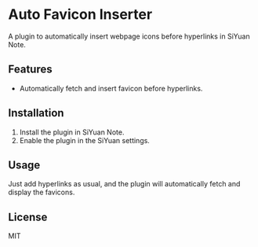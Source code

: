 # Auto Favicon Inserter

A plugin to automatically insert webpage icons before hyperlinks in SiYuan Note.

## Features

- Automatically fetch and insert favicon before hyperlinks.

## Installation

1. Install the plugin in SiYuan Note.
2. Enable the plugin in the SiYuan settings.

## Usage

Just add hyperlinks as usual, and the plugin will automatically fetch and display the favicons.

## License

MIT
